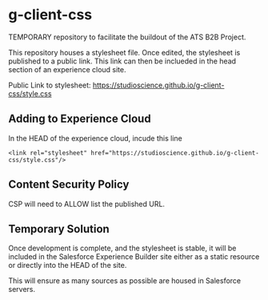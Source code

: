 # g-client-css
TEMPORARY repository to facilitate the buildout of the ATS B2B Project.

This repository houses a stylesheet file. Once edited, the stylesheet is published to a public link. This link can then be inclueded in the head section of an experience cloud site.

Public Link to stylesheet: https://studioscience.github.io/g-client-css/style.css

## Adding to Experience Cloud
In the HEAD of the experience cloud, incude this line

```
<link rel="stylesheet" href="https://studioscience.github.io/g-client-css/style.css"/>
```

## Content Security Policy
CSP will need to ALLOW list the published URL.

## Temporary Solution
Once development is complete, and the stylesheet is stable, it will be included in the Salesforce Experience Builder site either as a static resource or directly into the HEAD of the site.

This will ensure as many sources as possible are housed in Salesforce servers.

